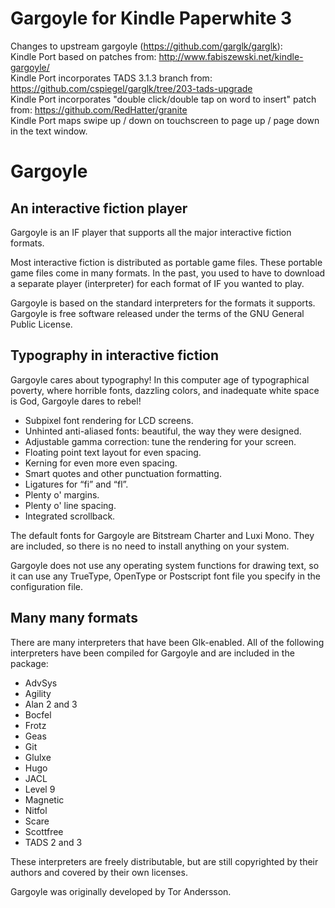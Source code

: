 # Gargoyle for Kindle Paperwhite 3

Changes to upstream gargoyle (https://github.com/garglk/garglk): <br/>
Kindle Port based on patches from: http://www.fabiszewski.net/kindle-gargoyle/ <br/>
Kindle Port incorporates TADS 3.1.3 branch from: https://github.com/cspiegel/garglk/tree/203-tads-upgrade <br/>
Kindle Port incorporates "double click/double tap on word to insert" patch from: https://github.com/RedHatter/granite <br/>
Kindle Port maps swipe up / down on touchscreen to page up / page down in the text window.

# Gargoyle

## An interactive fiction player

Gargoyle is an IF player that supports all the major interactive fiction formats.

Most interactive fiction is distributed as portable game files. These portable game files come in many formats. In the past, you used to have to download a separate player (interpreter) for each format of IF you wanted to play.

Gargoyle is based on the standard interpreters for the formats it supports. Gargoyle is free software released under the terms of the GNU General Public License.

## Typography in interactive fiction

Gargoyle cares about typography! In this computer age of typographical poverty, where horrible fonts, dazzling colors, and inadequate white space is God, Gargoyle dares to rebel!

* Subpixel font rendering for LCD screens.
* Unhinted anti-aliased fonts: beautiful, the way they were designed.
* Adjustable gamma correction: tune the rendering for your screen.
* Floating point text layout for even spacing.
* Kerning for even more even spacing.
* Smart quotes and other punctuation formatting.
* Ligatures for “fi” and “fl”.
* Plenty o' margins.
* Plenty o' line spacing.
* Integrated scrollback.

The default fonts for Gargoyle are Bitstream Charter and Luxi Mono. They are included, so there is no need to install anything on your system.

Gargoyle does not use any operating system functions for drawing text, so it can use any TrueType, OpenType or Postscript font file you specify in the configuration file.

## Many many formats

There are many interpreters that have been Glk-enabled. All of the following interpreters have been compiled for Gargoyle and are included in the package:

* AdvSys
* Agility
* Alan 2 and 3
* Bocfel
* Frotz
* Geas
* Git
* Glulxe
* Hugo
* JACL
* Level 9
* Magnetic
* Nitfol
* Scare
* Scottfree
* TADS 2 and 3

These interpreters are freely distributable, but are still copyrighted by their authors and covered by their own licenses.

Gargoyle was originally developed by Tor Andersson.
